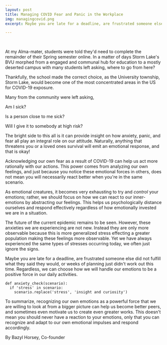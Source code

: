 ```yaml
---
layout: post
title: Managing COVID Fear and Panic in the Workplace
img: managingcovid.png
excerpt: Maybe you are late for a deadline, are frustrated someone else did not fulfill what they said they would, or weeks of planning just didn't work out this time. Regardless, we can choose how we will handle our emotions to be a positive force in our daily activities.

---
```

<br/>

At my Alma-mater, students were  told they'd need to complete the remainder of their Spring semester online. In a matter of days Storm Lake's BVU morphed from a engaged and communal hub for education to a mostly deserted campus with many students left asking, where to go from here?

Thankfully, the school made the correct choice, as the University township, Storm Lake, would become one of the most concentrated areas in the US for COVID-19 exposure. 

Many from the community were left asking,
>
Am I sick?
>
Is a person close to me sick?
>
Will I give it to somebody at high risk?
>

The bright side to this all is it can provide insight on how anxiety, panic, and fear all play an integral role on our attitude. Naturally, anything that threatens you or a loved ones survival will emit an emotional response, and that is okay!

Acknowledging our own fear as a result of COVID-19 can help us act more rationally with our actions. This power comes from analyzing our own feelings, and just because you notice these emotional forces in others, does not mean you will necessarily react better when you're in the same scenario.

As emotional creatures, it becomes very exhausting to try and *control* your emotions; rather, we should focus on how we can react to our inner-emotions by abstracting our feelings. This helps us psychologically distance ourselves and respond effectively regardless of how emotionally invested we are in a situation.

The future of the current epidemic remains to be seen. However, these anxieties we are experiencing are not new. Instead they are only more observable because this is more generalized stress effecting a greater population making these feelings more observable. Yet we have always experienced the same types of stresses occurring today, we often just ignore the signs.

Maybe you are late for a deadline, are frustrated someone else did not fulfill what they said they would, or weeks of planning just didn't work out this time. Regardless, we can choose how we will handle our emotions to be a positive force in our daily activities.

    def anxiety_check(scenario):
      if 'stress' in scenario:
        scenario.replace('stress', 'insight and curiosity')

To summarize, recognizing our own emotions as a powerful force that we are willing to look at from a bigger picture can help us become better peers, and sometimes even motivate us to create even greater works. This doesn't mean you should never have a reaction to your emotions, only that you can recognize and adapt to our own emotional impulses and respond accordingly.

By Bazyl Horsey, Co-founder
